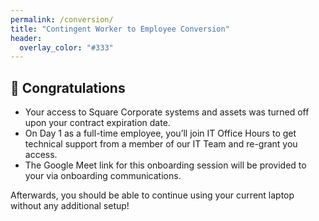```yaml
---
permalink: /conversion/
title: "Contingent Worker to Employee Conversion"
header:
  overlay_color: "#333"
---
```



## 🎉 Congratulations

* Your access to Square Corporate systems and assets was turned off upon your contract expiration date.
* On Day 1 as a full-time employee, you’ll join IT Office Hours to get technical support from a member of our IT Team and re-grant you access. 
* The Google Meet link for this onboarding session will be provided to your via onboarding communications.

Afterwards, you should be able to continue using your current laptop without any additional setup!